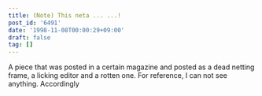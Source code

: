 ```yaml
---
title: (Note) This neta ... ...!
post_id: '6491'
date: '1998-11-08T00:00:29+09:00'
draft: false
tag: []
---
```


A piece that was posted in a certain magazine and posted as a dead netting frame, a licking editor and a rotten one. For reference, I can not see anything. Accordingly